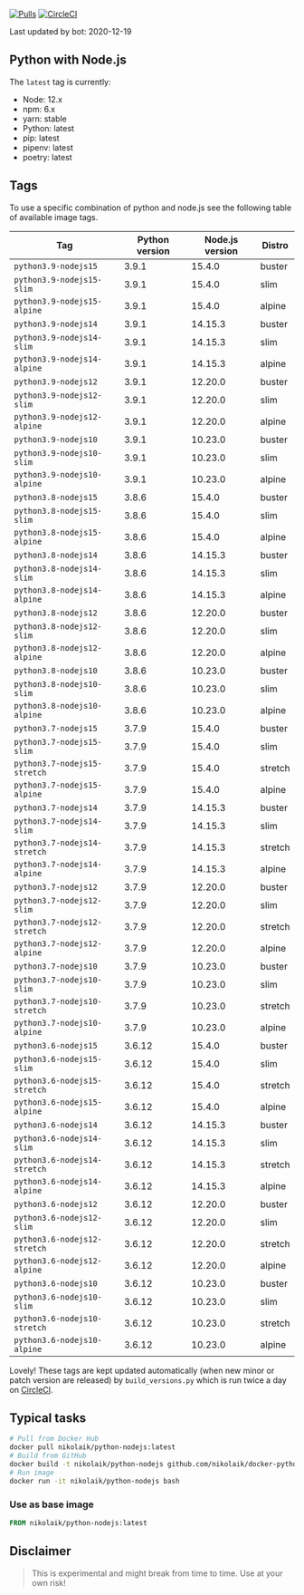 [![Pulls](https://img.shields.io/docker/pulls/nikolaik/python-nodejs.svg?style=flat-square)](https://hub.docker.com/r/nikolaik/python-nodejs/)
[![CircleCI](https://img.shields.io/circleci/project/github/nikolaik/docker-python-nodejs.svg?style=flat-square)](https://circleci.com/gh/nikolaik/docker-python-nodejs)

Last updated by bot: 2020-12-19

## Python with Node.js
The `latest` tag is currently:

- Node: 12.x
- npm: 6.x
- yarn: stable
- Python: latest
- pip: latest
- pipenv: latest
- poetry: latest

## Tags
To use a specific combination of python and node.js see the following table of available image tags.

Tag | Python version | Node.js version | Distro
--- | --- | --- | ---
`python3.9-nodejs15` | 3.9.1 | 15.4.0 | buster
`python3.9-nodejs15-slim` | 3.9.1 | 15.4.0 | slim
`python3.9-nodejs15-alpine` | 3.9.1 | 15.4.0 | alpine
`python3.9-nodejs14` | 3.9.1 | 14.15.3 | buster
`python3.9-nodejs14-slim` | 3.9.1 | 14.15.3 | slim
`python3.9-nodejs14-alpine` | 3.9.1 | 14.15.3 | alpine
`python3.9-nodejs12` | 3.9.1 | 12.20.0 | buster
`python3.9-nodejs12-slim` | 3.9.1 | 12.20.0 | slim
`python3.9-nodejs12-alpine` | 3.9.1 | 12.20.0 | alpine
`python3.9-nodejs10` | 3.9.1 | 10.23.0 | buster
`python3.9-nodejs10-slim` | 3.9.1 | 10.23.0 | slim
`python3.9-nodejs10-alpine` | 3.9.1 | 10.23.0 | alpine
`python3.8-nodejs15` | 3.8.6 | 15.4.0 | buster
`python3.8-nodejs15-slim` | 3.8.6 | 15.4.0 | slim
`python3.8-nodejs15-alpine` | 3.8.6 | 15.4.0 | alpine
`python3.8-nodejs14` | 3.8.6 | 14.15.3 | buster
`python3.8-nodejs14-slim` | 3.8.6 | 14.15.3 | slim
`python3.8-nodejs14-alpine` | 3.8.6 | 14.15.3 | alpine
`python3.8-nodejs12` | 3.8.6 | 12.20.0 | buster
`python3.8-nodejs12-slim` | 3.8.6 | 12.20.0 | slim
`python3.8-nodejs12-alpine` | 3.8.6 | 12.20.0 | alpine
`python3.8-nodejs10` | 3.8.6 | 10.23.0 | buster
`python3.8-nodejs10-slim` | 3.8.6 | 10.23.0 | slim
`python3.8-nodejs10-alpine` | 3.8.6 | 10.23.0 | alpine
`python3.7-nodejs15` | 3.7.9 | 15.4.0 | buster
`python3.7-nodejs15-slim` | 3.7.9 | 15.4.0 | slim
`python3.7-nodejs15-stretch` | 3.7.9 | 15.4.0 | stretch
`python3.7-nodejs15-alpine` | 3.7.9 | 15.4.0 | alpine
`python3.7-nodejs14` | 3.7.9 | 14.15.3 | buster
`python3.7-nodejs14-slim` | 3.7.9 | 14.15.3 | slim
`python3.7-nodejs14-stretch` | 3.7.9 | 14.15.3 | stretch
`python3.7-nodejs14-alpine` | 3.7.9 | 14.15.3 | alpine
`python3.7-nodejs12` | 3.7.9 | 12.20.0 | buster
`python3.7-nodejs12-slim` | 3.7.9 | 12.20.0 | slim
`python3.7-nodejs12-stretch` | 3.7.9 | 12.20.0 | stretch
`python3.7-nodejs12-alpine` | 3.7.9 | 12.20.0 | alpine
`python3.7-nodejs10` | 3.7.9 | 10.23.0 | buster
`python3.7-nodejs10-slim` | 3.7.9 | 10.23.0 | slim
`python3.7-nodejs10-stretch` | 3.7.9 | 10.23.0 | stretch
`python3.7-nodejs10-alpine` | 3.7.9 | 10.23.0 | alpine
`python3.6-nodejs15` | 3.6.12 | 15.4.0 | buster
`python3.6-nodejs15-slim` | 3.6.12 | 15.4.0 | slim
`python3.6-nodejs15-stretch` | 3.6.12 | 15.4.0 | stretch
`python3.6-nodejs15-alpine` | 3.6.12 | 15.4.0 | alpine
`python3.6-nodejs14` | 3.6.12 | 14.15.3 | buster
`python3.6-nodejs14-slim` | 3.6.12 | 14.15.3 | slim
`python3.6-nodejs14-stretch` | 3.6.12 | 14.15.3 | stretch
`python3.6-nodejs14-alpine` | 3.6.12 | 14.15.3 | alpine
`python3.6-nodejs12` | 3.6.12 | 12.20.0 | buster
`python3.6-nodejs12-slim` | 3.6.12 | 12.20.0 | slim
`python3.6-nodejs12-stretch` | 3.6.12 | 12.20.0 | stretch
`python3.6-nodejs12-alpine` | 3.6.12 | 12.20.0 | alpine
`python3.6-nodejs10` | 3.6.12 | 10.23.0 | buster
`python3.6-nodejs10-slim` | 3.6.12 | 10.23.0 | slim
`python3.6-nodejs10-stretch` | 3.6.12 | 10.23.0 | stretch
`python3.6-nodejs10-alpine` | 3.6.12 | 10.23.0 | alpine

Lovely! These tags are kept updated automatically (when new minor or patch version are released) by `build_versions.py` which is run twice a day on [CircleCI](https://circleci.com/gh/nikolaik/docker-python-nodejs).

## Typical tasks
```bash
# Pull from Docker Hub
docker pull nikolaik/python-nodejs:latest
# Build from GitHub
docker build -t nikolaik/python-nodejs github.com/nikolaik/docker-python-nodejs
# Run image
docker run -it nikolaik/python-nodejs bash
```

### Use as base image
```Dockerfile
FROM nikolaik/python-nodejs:latest
```

## Disclaimer
> This is experimental and might break from time to time. Use at your own risk!
